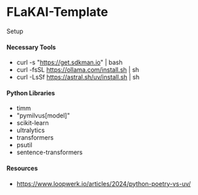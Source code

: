 # FLaKAI-Template
Setup

#### Necessary Tools

* curl -s "https://get.sdkman.io" | bash
* curl -fsSL https://ollama.com/install.sh | sh
* curl -LsSf https://astral.sh/uv/install.sh | sh

  
#### Python Libraries

* timm
* "pymilvus[model]"
* scikit-learn
* ultralytics
* transformers
* psutil
* sentence-transformers

#### Resources

* https://www.loopwerk.io/articles/2024/python-poetry-vs-uv/
